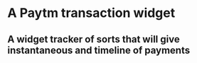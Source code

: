 # A Paytm transaction widget

## A widget tracker of sorts that will give instantaneous and timeline of payments


